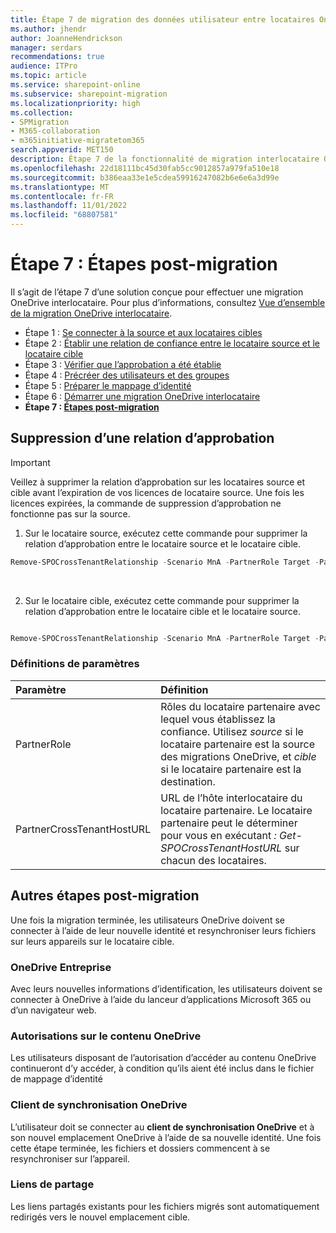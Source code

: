 ```yaml
---
title: Étape 7 de migration des données utilisateur entre locataires OneDrive
ms.author: jhendr
author: JoanneHendrickson
manager: serdars
recommendations: true
audience: ITPro
ms.topic: article
ms.service: sharepoint-online
ms.subservice: sharepoint-migration
ms.localizationpriority: high
ms.collection:
- SPMigration
- M365-collaboration
- m365initiative-migratetom365
search.appverid: MET150
description: Étape 7 de la fonctionnalité de migration interlocataire OneDrive
ms.openlocfilehash: 22d18111bc45d30fab5cc9012857a979fa510e18
ms.sourcegitcommit: b386eaa33e1e5cdea59916247082b6e6e6a3d99e
ms.translationtype: MT
ms.contentlocale: fr-FR
ms.lasthandoff: 11/01/2022
ms.locfileid: "68807581"
---
```

# <a name="step-7--post-migration-steps"></a>Étape 7 : Étapes post-migration

Il s’agit de l’étape 7 d’une solution conçue pour effectuer une migration OneDrive interlocataire. Pour plus d’informations, consultez [Vue d’ensemble de la migration OneDrive interlocataire](cross-tenant-onedrive-migration.md).

- Étape 1 : [Se connecter à la source et aux locataires cibles](cross-tenant-onedrive-migration-step1.md)
- Étape 2 : [Établir une relation de confiance entre le locataire source et le locataire cible](cross-tenant-onedrive-migration-step2.md) 
- Étape 3 : [Vérifier que l’approbation a été établie](cross-tenant-onedrive-migration-step3.md) 
- Étape 4 : [Précréer des utilisateurs et des groupes](cross-tenant-onedrive-migration-step4.md)  
- Étape 5 : [Préparer le mappage d’identité](cross-tenant-onedrive-migration-step5.md)
- Étape 6 : [Démarrer une migration OneDrive interlocataire](cross-tenant-onedrive-migration-step6.md)
- **Étape 7 : [Étapes post-migration](cross-tenant-onedrive-migration-step7.md)**

## <a name="removing-trust-relationship"></a>Suppression d’une relation d’approbation

>[!Important]
>Veillez à supprimer la relation d’approbation sur les locataires source et cible avant l’expiration de vos licences de locataire source. Une fois les licences expirées, la commande de suppression d’approbation ne fonctionne pas sur la source.

1. Sur le locataire source, exécutez cette commande pour supprimer la relation d’approbation entre le locataire source et le locataire cible.

```powershell
Remove-SPOCrossTenantRelationship -Scenario MnA -PartnerRole Target -PartnerCrossTenantHostUrl <TARGETCrossTenantHostUrl>

```
</br>

2. Sur le locataire cible, exécutez cette commande pour supprimer la relation d’approbation entre le locataire cible et le locataire source.

```powershell

Remove-SPOCrossTenantRelationship -Scenario MnA -PartnerRole Target -PartnerCrossTenantHostUrl <TARGETCrossTenantHostUrl>

```


### <a name="parameter-definitions"></a>Définitions de paramètres

|Paramètre|Définition|
|:-----|:-----|
|PartnerRole|Rôles du locataire partenaire avec lequel vous établissez la confiance.  Utilisez *source* si le locataire partenaire est la source des migrations OneDrive, et *cible* si le locataire partenaire est la destination.
|PartnerCrossTenantHostURL|URL de l’hôte interlocataire du locataire partenaire.  Le locataire partenaire peut le déterminer pour vous en exécutant *: Get-SPOCrossTenantHostURL* sur chacun des locataires.|


## <a name="other-post-migration-steps"></a>Autres étapes post-migration

Une fois la migration terminée, les utilisateurs OneDrive doivent se connecter à l’aide de leur nouvelle identité et resynchroniser leurs fichiers sur leurs appareils sur le locataire cible.

### <a name="onedrive-for-business"></a>OneDrive Entreprise
Avec leurs nouvelles informations d’identification, les utilisateurs doivent se connecter à OneDrive à l’aide du lanceur d’applications Microsoft 365 ou d’un navigateur web.

### <a name="permissions-on-onedrive-content"></a>Autorisations sur le contenu OneDrive
Les utilisateurs disposant de l’autorisation d’accéder au contenu OneDrive continueront d’y accéder, à condition qu’ils aient été inclus dans le fichier de mappage d’identité

### <a name="onedrive-sync-client"></a>Client de synchronisation OneDrive
L’utilisateur doit se connecter au **client de synchronisation OneDrive** et à son nouvel emplacement OneDrive à l’aide de sa nouvelle identité. Une fois cette étape terminée, les fichiers et dossiers commencent à se resynchroniser sur l’appareil.

### <a name="sharing-links"></a>Liens de partage
Les liens partagés existants pour les fichiers migrés sont automatiquement redirigés vers le nouvel emplacement cible.
